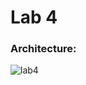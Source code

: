 <h1>Lab 4</h1>

<h3>Architecture:</h3>

![lab4](https://github.com/harshil3662/building-scalable-app/assets/87032930/05ebe99d-346d-4969-888c-7d99ba66aa9b)
